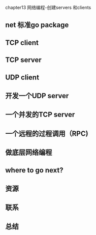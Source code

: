 chapter13 网络编程-创建servers 和clients
## net 标准go package
## TCP client
## TCP server
## UDP client
## 开发一个UDP server
## 一个并发的TCP server
## 一个远程的过程调用（RPC)
## 做底层网络编程
## where to go next?
## 资源
## 联系
## 总结
